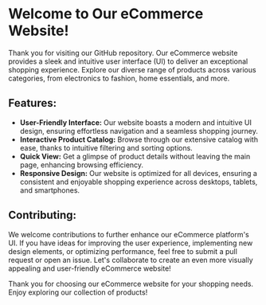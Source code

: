 # Welcome to Our eCommerce Website!

Thank you for visiting our GitHub repository. Our eCommerce website provides a sleek and intuitive user interface (UI) to deliver an exceptional shopping experience. Explore our diverse range of products across various categories, from electronics to fashion, home essentials, and more.

## Features:
- **User-Friendly Interface:** Our website boasts a modern and intuitive UI design, ensuring effortless navigation and a seamless shopping journey.
- **Interactive Product Catalog:** Browse through our extensive catalog with ease, thanks to intuitive filtering and sorting options.
- **Quick View:** Get a glimpse of product details without leaving the main page, enhancing browsing efficiency.
- **Responsive Design:** Our website is optimized for all devices, ensuring a consistent and enjoyable shopping experience across desktops, tablets, and smartphones.

## Contributing:
We welcome contributions to further enhance our eCommerce platform's UI. If you have ideas for improving the user experience, implementing new design elements, or optimizing performance, feel free to submit a pull request or open an issue. Let's collaborate to create an even more visually appealing and user-friendly eCommerce website!

Thank you for choosing our eCommerce website for your shopping needs. Enjoy exploring our collection of products!
